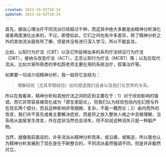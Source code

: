 ```yaml
---
created: 2023-10-02T18:24
updated: 2023-10-02T18:24
---
```

首先，据说心理治疗不同流派已经超过千种，而这其中绝大多数是由精神分析演化或者再度演化出来的，不过，即使如此，它们之间也有许多差异，除了精神分析之外的其他流派我有所了解，但是并没有进行深入学习，所以不能妄言。

比如，认知行为疗法（CBT）以及它所延伸出来的系列疗法辩证行为疗法（DBT），接纳与改变疗法（ACT），正念认知行为疗法（MCBT）等；以及后现代流派，比如大家所熟悉的李松蔚老师主要在用的系统治疗，叙事治疗等。

如果要一句话介绍精神分析，我一般将它总结为：

> 理解经验（尤其早期经验）如何塑造我们自身以及我们与世界的关系。

所以在我看来，精神分析和其他疗法之间的区别主要在于：1）对于经验影响的强调，而它非常容易被简化成为「原生家庭论」，但我们认为经验包括内在幻想与外在现实两个部分，而且这种影响非常细微、复杂，不能一概而论；2）由内而外的改变，我们并不首先或者主要解决症状，而是将之放入整体人格之中去做理解，当系统从底层发生改变，外在症状当然也会消失，但不如说这种消失只是一种副产物。

当然，就像我前面说的，许多流派从精神分析而来，或沿袭，或叛逆，所以我也认为精神分析发展到了现在是在不断整合的，不同流派虽然强调不同，但是并非截然对立。